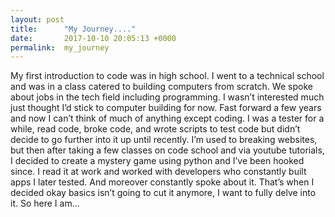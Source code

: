 ```yaml
---
layout: post
title:      "My Journey...."
date:       2017-10-10 20:05:13 +0000
permalink:  my_journey
---
```





My first introduction to code was in high school. I went to a technical school and was in a class catered to building computers from scratch. We spoke about jobs in the tech field including programming. I wasn’t interested much just thought I’d stick to computer building for now. Fast forward a few years and now I can’t think of much of anything except coding. I was a tester for a while, read code, broke code, and wrote scripts to test code but didn’t decide to go further into it up until recently. I’m used to breaking websites, but then after taking a few classes on code school and via youtube tutorials, I decided to create a mystery game using python and I’ve been hooked since. I read it at work and worked with developers who constantly built apps I later tested. And moreover constantly spoke about it. That’s when I decided okay basics isn’t going to cut it anymore, I want to fully delve into it. So here I am… 
